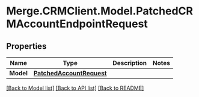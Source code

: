# Merge.CRMClient.Model.PatchedCRMAccountEndpointRequest

## Properties

Name | Type | Description | Notes
------------ | ------------- | ------------- | -------------
**Model** | [**PatchedAccountRequest**](PatchedAccountRequest.md) |  | 

[[Back to Model list]](../README.md#documentation-for-models) [[Back to API list]](../README.md#documentation-for-api-endpoints) [[Back to README]](../README.md)

